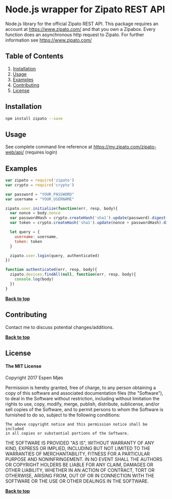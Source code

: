 # Node.js wrapper for Zipato REST API
Node.js library for the official Zipato REST API. This package requires an account at https://www.zipato.com/ and that you own a Zipabox. Every function does an asynchronous http request to Zipato. For further information see https://www.zipato.com/  

## Table of Contents

1. [Installation](#installation)
1. [Usage](#usage)
1. [Examples](#examples)
1. [Contributing](#contributing)
1. [License](#license)

## Installation

```sh
npm install zipato --save
```

## Usage
See complete command line reference at https://my.zipato.com/zipato-web/api/ (requires login)

## Examples
```javascript
var zipato = require('zipato')
var crypto = require('crypto')

var password = "YOUR_PASSWORD"
var username = "YOUR_USERNAME"

zipato.user.initialize(function(err, resp, body){
  var nonce = body.nonce
  var passwordHash = crypto.createHash('sha1').update(password).digest('hex')
  var token = crypto.createHash('sha1').update(nonce + passwordHash).digest('hex')

  let query = {
    username: username,
    token: token
  }

  zipato.user.login(query, authenticated)
})

function authenticated(err, resp, body){
  zipato.devices.findAll(null, function(err, resp, body){
    console.log(body)
  })
}
```

**[Back to top](#table-of-contents)**

## Contributing

Contact me to discuss potential changes/additions.

**[Back to top](#table-of-contents)**

## License

#### The MIT License

Copyright 2017 Espen Mjøs

Permission is hereby granted, free of charge, to any person obtaining a copy of this software and associated documentation files (the "Software"), to deal in the Software without restriction, including without limitation the rights to use, copy, modify, merge, publish, distribute, sublicense, and/or sell copies of the Software, and to permit persons to whom the Software is furnished to do so, subject to the following conditions:

    The above copyright notice and this permission notice shall be included 
    in all copies or substantial portions of the Software.

THE SOFTWARE IS PROVIDED "AS IS", WITHOUT WARRANTY OF ANY KIND, EXPRESS OR IMPLIED, INCLUDING BUT NOT LIMITED TO THE WARRANTIES OF MERCHANTABILITY, FITNESS FOR A PARTICULAR PURPOSE AND NONINFRINGEMENT. IN NO EVENT SHALL THE AUTHORS OR COPYRIGHT HOLDERS BE LIABLE FOR ANY CLAIM, DAMAGES OR OTHER LIABILITY, WHETHER IN AN ACTION OF CONTRACT, TORT OR OTHERWISE, ARISING FROM, OUT OF OR IN CONNECTION WITH THE SOFTWARE OR THE USE OR OTHER DEALINGS IN THE SOFTWARE.

**[Back to top](#table-of-contents)**







